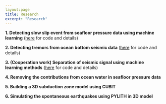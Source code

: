 ```yaml
---
layout:page
title: Research
excerpt: "Research"
---
```


__1. Detecting slow slip event from seafloor pressure data using machine learning__ ([here](https://github.com/bing-he/SSE_detection_using_machine_learning) for code and details)

__2. Detecting tremors from ocean bottom seismic data__ ([here](https://github.com/bing-he/Tremor_detection) for code and details)

__3. (Cooperation work) Separation of seismic signal using machine learning methods__ ([here](https://github.com/yinjiuxun/WaveDecompNet) for code and details)

__4. Removing the contributions from ocean water in seafloor pressure data__

__5. Building a 3D subduction zone model using CUBIT__

__6. Simulating the spontaneous earthquakes using PYLITH in 3D model__


